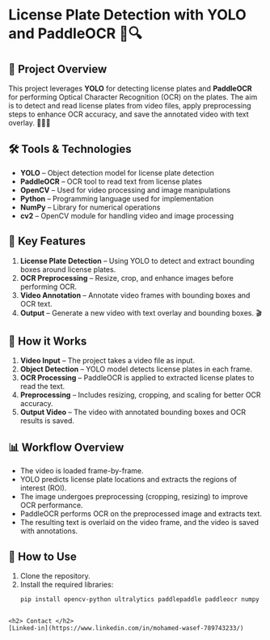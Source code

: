 # License Plate Detection with YOLO and PaddleOCR 🚗🔍

## 📌 Project Overview  
This project leverages **YOLO** for detecting license plates and **PaddleOCR** for performing Optical Character Recognition (OCR) on the plates. The aim is to detect and read license plates from video files, apply preprocessing steps to enhance OCR accuracy, and save the annotated video with text overlay. 🧑‍💻🎥

## 🛠️ Tools & Technologies  
- **YOLO** – Object detection model for license plate detection  
- **PaddleOCR** – OCR tool to read text from license plates  
- **OpenCV** – Used for video processing and image manipulations  
- **Python** – Programming language used for implementation  
- **NumPy** – Library for numerical operations  
- **cv2** – OpenCV module for handling video and image processing  

## 🎯 Key Features  
1. **License Plate Detection** – Using YOLO to detect and extract bounding boxes around license plates.  
2. **OCR Preprocessing** – Resize, crop, and enhance images before performing OCR.  
3. **Video Annotation** – Annotate video frames with bounding boxes and OCR text.  
4. **Output** – Generate a new video with text overlay and bounding boxes. 🎬

## 🔧 How it Works  
1. **Video Input** – The project takes a video file as input.  
2. **Object Detection** – YOLO model detects license plates in each frame.  
3. **OCR Processing** – PaddleOCR is applied to extracted license plates to read the text.  
4. **Preprocessing** – Includes resizing, cropping, and scaling for better OCR accuracy.  
5. **Output Video** – The video with annotated bounding boxes and OCR results is saved.  

## 📊 Workflow Overview  
- The video is loaded frame-by-frame.
- YOLO predicts license plate locations and extracts the regions of interest (ROI).
- The image undergoes preprocessing (cropping, resizing) to improve OCR performance.
- PaddleOCR performs OCR on the preprocessed image and extracts text.
- The resulting text is overlaid on the video frame, and the video is saved with annotations.


## 🚀 How to Use  
1. Clone the repository.  
2. Install the required libraries:  
   ```bash
   pip install opencv-python ultralytics paddlepaddle paddleocr numpy
```

<h2> Contact </h2>
[Linked-in](https://www.linkedin.com/in/mohamed-wasef-789743233/)

